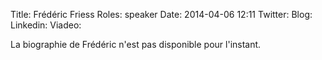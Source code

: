 Title: Frédéric Friess
Roles: speaker
Date: 2014-04-06 12:11
Twitter: 
Blog: 
Linkedin:
Viadeo: 

La biographie de Frédéric n'est pas disponible pour l'instant.



